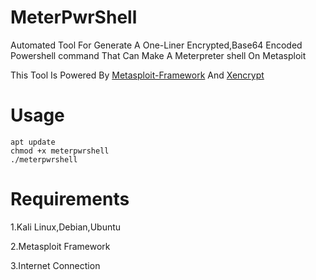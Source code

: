 # MeterPwrShell
Automated Tool For Generate A One-Liner Encrypted,Base64 Encoded Powershell command That Can Make A Meterpreter shell On Metasploit

This Tool Is Powered By [Metasploit-Framework](https://github.com/rapid7/metasploit-framework) And [Xencrypt](https://github.com/the-xentropy/xencrypt)
# Usage
```
apt update
chmod +x meterpwrshell
./meterpwrshell
```
# Requirements
1.Kali Linux,Debian,Ubuntu

2.Metasploit Framework

3.Internet Connection

